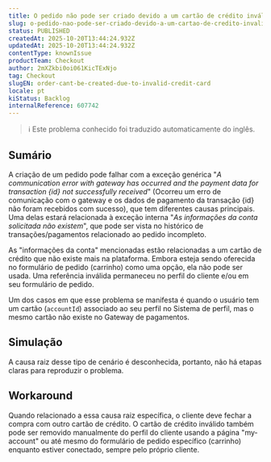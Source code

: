 ```yaml
---
title: O pedido não pode ser criado devido a um cartão de crédito inválido
slug: o-pedido-nao-pode-ser-criado-devido-a-um-cartao-de-credito-invalido
status: PUBLISHED
createdAt: 2025-10-20T13:44:24.932Z
updatedAt: 2025-10-20T13:44:24.932Z
contentType: knownIssue
productTeam: Checkout
author: 2mXZkbi0oi061KicTExNjo
tag: Checkout
slugEN: order-cant-be-created-due-to-invalid-credit-card
locale: pt
kiStatus: Backlog
internalReference: 607742
---
```


>ℹ️ Este problema conhecido foi traduzido automaticamente do inglês.

## Sumário


A criação de um pedido pode falhar com a exceção genérica "_A communication error with gateway has occurred and the payment data for transaction {id} not successfully received_" (Ocorreu um erro de comunicação com o gateway e os dados de pagamento da transação {id} não foram recebidos com sucesso), que tem diferentes causas principais. Uma delas estará relacionada à exceção interna "_As informações da conta solicitada não existem_", que pode ser vista no histórico de transações/pagamentos relacionado ao pedido incompleto.

As "informações da conta" mencionadas estão relacionadas a um cartão de crédito que não existe mais na plataforma. Embora esteja sendo oferecida no formulário de pedido (carrinho) como uma opção, ela não pode ser usada. Uma referência inválida permaneceu no perfil do cliente e/ou em seu formulário de pedido.

Um dos casos em que esse problema se manifesta é quando o usuário tem um cartão (`accountId`) associado ao seu perfil no Sistema de perfil, mas o mesmo cartão não existe no Gateway de pagamentos.
## Simulação


A causa raiz desse tipo de cenário é desconhecida, portanto, não há etapas claras para reproduzir o problema.
## Workaround


Quando relacionado a essa causa raiz específica, o cliente deve fechar a compra com outro cartão de crédito. O cartão de crédito inválido também pode ser removido manualmente do perfil do cliente usando a página "my-account" ou até mesmo do formulário de pedido específico (carrinho) enquanto estiver conectado, sempre pelo próprio cliente.



